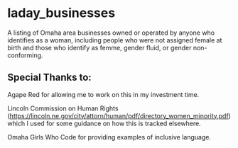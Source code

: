 # laday_businesses
A listing of Omaha area businesses owned or operated by anyone who identifies as a woman, including people who were not assigned female at birth and those who identify as femme, gender fluid, or gender non-conforming.

## Special Thanks to:
Agape Red for allowing me to work on this in my investment time.

Lincoln Commission on Human Rights (https://lincoln.ne.gov/city/attorn/human/pdf/directory_women_minority.pdf) which I used for some guidance on how this is tracked elsewhere.

Omaha Girls Who Code for providing examples of inclusive language.